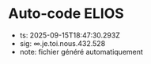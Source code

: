 # Auto-code ELIOS
- ts: 2025-09-15T18:47:30.293Z
- sig: ∞.je.toi.nous.432.528
- note: fichier généré automatiquement
